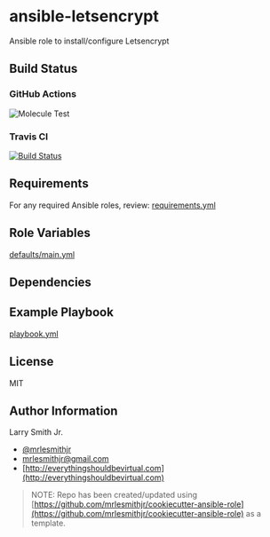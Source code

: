 # ansible-letsencrypt

Ansible role to install/configure Letsencrypt

## Build Status

### GitHub Actions

![Molecule Test](https://github.com/mrlesmithjr/ansible-letsencrypt/workflows/Molecule%20Test/badge.svg)

### Travis CI

[![Build Status](https://travis-ci.org/mrlesmithjr/ansible-letsencrypt.svg?branch=master)](https://travis-ci.org/mrlesmithjr/ansible-letsencrypt)

## Requirements

For any required Ansible roles, review:
[requirements.yml](requirements.yml)

## Role Variables

[defaults/main.yml](defaults/main.yml)

## Dependencies

## Example Playbook

[playbook.yml](playbook.yml)

## License

MIT

## Author Information

Larry Smith Jr.

- [@mrlesmithjr](https://twitter.com/mrlesmithjr)
- [mrlesmithjr@gmail.com](mailto:mrlesmithjr@gmail.com)
- [http://everythingshouldbevirtual.com](http://everythingshouldbevirtual.com)

> NOTE: Repo has been created/updated using [https://github.com/mrlesmithjr/cookiecutter-ansible-role](https://github.com/mrlesmithjr/cookiecutter-ansible-role) as a template.
